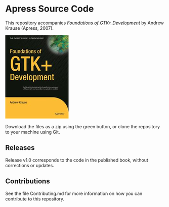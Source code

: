 # Apress Source Code

This repository accompanies [*Foundations of GTK+ Development*](http://www.apress.com/9781590597934) by Andrew Krause (Apress, 2007).

![Cover image](9781590597934.jpg)

Download the files as a zip using the green button, or clone the repository to your machine using Git.

## Releases

Release v1.0 corresponds to the code in the published book, without corrections or updates.

## Contributions

See the file Contributing.md for more information on how you can contribute to this repository.
